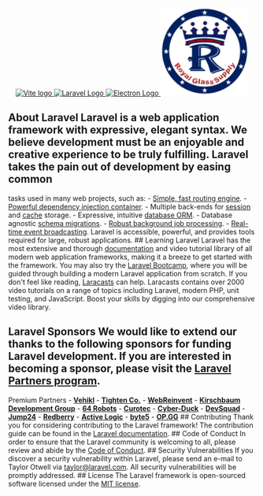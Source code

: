 <p align="center">
    <a href="https://vitejs.dev" target="_blank" rel="noopener noreferrer">
        <img width="180" src="https://vitejs.dev/logo.svg" alt="Vite logo" />
    </a>
    <a href="https://laravel.com" target="_blank">
        <img src="https://raw.githubusercontent.com/laravel/art/master/logo-lockup/5%20SVG/2%20CMYK/1%20Full%20Color/laravel-logolockup-cmyk-red.svg" width="400" alt="Laravel Logo" />
    </a>
    <a href="https://www.electronjs.org/" target="_blank">
        <img src="https://upload.wikimedia.org/wikipedia/commons/9/91/Electron_Software_Framework_Logo.svg" width="180" alt="Electron Logo" />
    </a>
    <img src="public/RGS-logo.png" width="180" alt="RoyalGlassSupply Logo"/>
</p>

## About Laravel Laravel is a web application framework with expressive, elegant syntax. We believe development must be an enjoyable and creative experience to be truly fulfilling. Laravel takes the pain out of development by easing common
tasks used in many web projects, such as: - [Simple, fast routing engine](https://laravel.com/docs/routing). - [Powerful dependency injection container](https://laravel.com/docs/container). - Multiple back-ends for
[session](https://laravel.com/docs/session) and [cache](https://laravel.com/docs/cache) storage. - Expressive, intuitive [database ORM](https://laravel.com/docs/eloquent). - Database agnostic [schema
migrations](https://laravel.com/docs/migrations). - [Robust background job processing](https://laravel.com/docs/queues). - [Real-time event broadcasting](https://laravel.com/docs/broadcasting). Laravel is accessible, powerful, and provides
tools required for large, robust applications. ## Learning Laravel Laravel has the most extensive and thorough [documentation](https://laravel.com/docs) and video tutorial library of all modern web application frameworks, making it a breeze
to get started with the framework. You may also try the [Laravel Bootcamp](https://bootcamp.laravel.com), where you will be guided through building a modern Laravel application from scratch. If you don't feel like reading,
[Laracasts](https://laracasts.com) can help. Laracasts contains over 2000 video tutorials on a range of topics including Laravel, modern PHP, unit testing, and JavaScript. Boost your skills by digging into our comprehensive video library.
## Laravel Sponsors We would like to extend our thanks to the following sponsors for funding Laravel development. If you are interested in becoming a sponsor, please visit the [Laravel Partners program](https://partners.laravel.com). ###
Premium Partners - **[Vehikl](https://vehikl.com/)** - **[Tighten Co.](https://tighten.co)** - **[WebReinvent](https://webreinvent.com/)** - **[Kirschbaum Development Group](https://kirschbaumdevelopment.com)** - **[64
Robots](https://64robots.com)** - **[Curotec](https://www.curotec.com/services/technologies/laravel/)** - **[Cyber-Duck](https://cyber-duck.co.uk)** - **[DevSquad](https://devsquad.com/hire-laravel-developers)** -
**[Jump24](https://jump24.co.uk)** - **[Redberry](https://redberry.international/laravel/)** - **[Active Logic](https://activelogic.com)** - **[byte5](https://byte5.de)** - **[OP.GG](https://op.gg)** ## Contributing Thank you for
considering contributing to the Laravel framework! The contribution guide can be found in the [Laravel documentation](https://laravel.com/docs/contributions). ## Code of Conduct In order to ensure that the Laravel community is welcoming to
all, please review and abide by the [Code of Conduct](https://laravel.com/docs/contributions#code-of-conduct). ## Security Vulnerabilities If you discover a security vulnerability within Laravel, please send an e-mail to Taylor Otwell via
[taylor@laravel.com](mailto:taylor@laravel.com). All security vulnerabilities will be promptly addressed. ## License The Laravel framework is open-sourced software licensed under the [MIT license](https://opensource.org/licenses/MIT).
